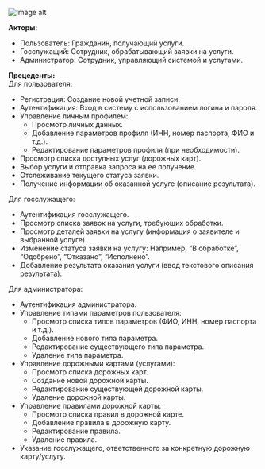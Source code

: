 ![Image alt](https://github.com/ZyryanovaAndzhela/PIS-01/raw/lb_1/диаграмма_юз_кейс.drawio.png) 

**Акторы:**

* Пользователь: Гражданин, получающий услуги.  
* Госслужащий: Сотрудник, обрабатывающий заявки на услуги.  
* Администратор: Сотрудник, управляющий системой и услугами.

**Прецеденты:**  
Для пользователя:

* Регистрация: Создание новой учетной записи.  
* Аутентификация: Вход в систему с использованием логина и пароля.  
* Управление личным профилем:  
  * Просмотр личных данных.  
  * Добавление параметров профиля (ИНН, номер паспорта, ФИО и т.д.).  
  * Редактирование параметров профиля (при необходимости).  
* Просмотр списка доступных услуг (дорожных карт).  
* Выбор услуги и отправка запроса на ее получение.  
* Отслеживание текущего статуса заявки.  
* Получение информации об оказанной услуге (описание результата).

Для госслужащего:

* Аутентификация госслужащего.  
* Просмотр списка заявок на услуги, требующих обработки.  
* Просмотр деталей заявки на услугу (информация о заявителе и выбранной услуге)  
* Изменение статуса заявки на услугу: Например, “В обработке”, “Одобрено”, “Отказано”, “Исполнено”.  
* Добавление результата оказания услуги (ввод текстового описания результата).

Для администратора:

* Аутентификация администратора.  
* Управление типами параметров пользователя:  
  * Просмотр списка типов параметров (ФИО, ИНН, номер паспорта и т.д.).  
  * Добавление нового типа параметра.  
  * Редактирование существующего типа параметра.  
  * Удаление типа параметра.  
* Управление дорожными картами (услугами):  
  * Просмотр списка дорожных карт.  
  * Создание новой дорожной карты.  
  * Редактирование существующей дорожной карты.  
  * Удаление дорожной карты.  
* Управление правилами дорожной карты:  
  * Просмотр списка правил в дорожной карте.  
  * Добавление правила в дорожную карту.  
  * Редактирование правила.  
  * Удаление правила.  
* Указание госслужащего, ответственного за конкретную дорожную карту/услугу.
